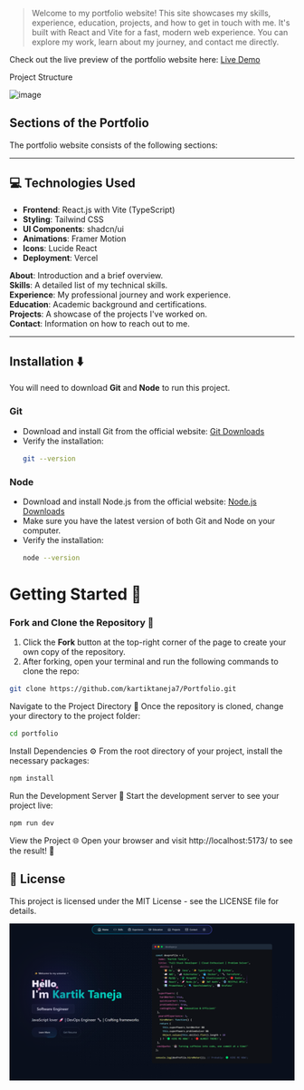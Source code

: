 > Welcome to my portfolio website! This site showcases my skills, experience, education, projects, and how to get in touch with me. It's built with React and Vite for a fast, modern web experience. You can explore my work, learn about my journey, and contact me directly.

Check out the live preview of the portfolio website here:
[Live Demo](https://kartiktaneja7.github.io/Portfolio)

Project Structure

![image](https://github.com/user-attachments/assets/b935deee-01c2-4704-8e81-90113bfd6640)

## Sections of the Portfolio

The portfolio website consists of the following sections:

---

## 💻 Technologies Used  
- **Frontend**: React.js with Vite (TypeScript)  
- **Styling**: Tailwind CSS  
- **UI Components**: shadcn/ui  
- **Animations**: Framer Motion  
- **Icons**: Lucide React  
- **Deployment**: Vercel  

**About**: Introduction and a brief overview.  
**Skills**: A detailed list of my technical skills.  
**Experience**: My professional journey and work experience.  
**Education**: Academic background and certifications.  
**Projects**: A showcase of the projects I've worked on.  
**Contact**: Information on how to reach out to me.  

---

## Installation ⬇️

You will need to download **Git** and **Node** to run this project.

### Git

- Download and install Git from the official website: [Git Downloads](https://git-scm.com/)
- Verify the installation:
  ```bash
  git --version
  ```

### Node

- Download and install Node.js from the official website: [Node.js Downloads](https://nodejs.org/)
- Make sure you have the latest version of both Git and Node on your computer.
- Verify the installation:
  ```bash
  node --version
  ```

# Getting Started 🎯

### Fork and Clone the Repository 🚀
1. Click the **Fork** button at the top-right corner of the page to create your own copy of the repository.
2. After forking, open your terminal and run the following commands to clone the repo:

  ```bash
  git clone https://github.com/kartiktaneja7/Portfolio.git
  ```
Navigate to the Project Directory 📂
Once the repository is cloned, change your directory to the project folder:
```bash
cd portfolio
```

Install Dependencies ⚙️
From the root directory of your project, install the necessary packages:
```bash
npm install
```

Run the Development Server 🚀
Start the development server to see your project live:
```bash
npm run dev
```

View the Project 🌐
Open your browser and visit http://localhost:5173/ to see the result! 🎉

## 📝 License
This project is licensed under the MIT License - see the LICENSE file for details.

![image](image.png)
